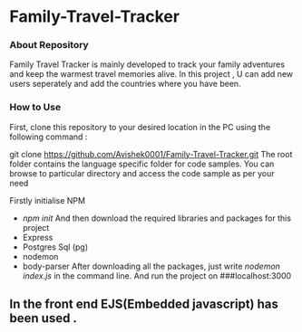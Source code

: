 # Family-Travel-Tracker

### About Repository
Family Travel Tracker is mainly developed to track your family adventures and keep the warmest travel memories alive. In this project , U can add new users seperately and add the countries where you have been.

### How to Use
First, clone this repository to your desired location in the PC using the following command :

git clone https://github.com/Avishek0001/Family-Travel-Tracker.git
The root folder contains the language specific folder for code samples. You can browse to particular directory and access the code sample as per your need

Firstly initialise NPM 
* _npm init_
And then download the required libraries and packages for this project
* Express
* Postgres Sql (pg)
* nodemon
* body-parser
After downloading all the packages, just write _nodemon index.js_ in the command line.
And run the project on 
###localhost:3000

## In the front end EJS(Embedded javascript) has been used .


